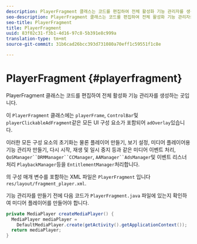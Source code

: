 ```yaml
---
description: PlayerFragment 클래스는 코드를 편집하여 전체 활성화 기능 관리자를 생성하는 곳입니다.
seo-description: PlayerFragment 클래스는 코드를 편집하여 전체 활성화 기능 관리자를 생성하는 곳입니다.
seo-title: PlayerFragment
title: PlayerFragment
uuid: 83f02c31-f3b1-4d16-97c8-5b391e8c999a
translation-type: tm+mt
source-git-commit: 31b6cad26bcc393d731080a70eff1c59551f1c8e

---
```



# PlayerFragment {#playerfragment}

PlayerFragment 클래스는 코드를 편집하여 전체 활성화 기능 관리자를 생성하는 곳입니다.

이 `PlayerFragment` 클래스에는 `playerFrame`, `ControlBar`및 `playerClickableAdFragment`같은 모든 UI 구성 요소가 포함되어 `adOverlay`있습니다.

이러한 모든 구성 요소의 초기화는 물론 플레이어 만들기, 보기 설정, 미디어 플레이어용 기능 관리자 만들기, 다시 시작, 재생 및 일시 중지 등과 같은 미디어 이벤트 처리, `QoSManager``DRMManager``CCManager`, `AAManager``AdsManager`및 이벤트 리스너 처리 `PlaybackManager`등을 `EntitlementManager`처리합니다.

의 구성 매개 변수를 포함하는 XML 파일은 `PlayerFragment` 입니다 `res/layout/fragment_player.xml`.

기능 관리자를 만들기 전에 다음 코드가 `PlayerFragment.java` 파일에 있는지 확인하여 미디어 플레이어를 만들어야 합니다.

```java
private MediaPlayer createMediaPlayer() { 
  MediaPlayer mediaPlayer =  
    DefaultMediaPlayer.create(getActivity().getApplicationContext()); 
  return mediaPlayer; 
}
```
